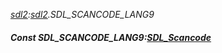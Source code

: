_[sdl2](../../modules/sdl2/sdl2-module.md):[sdl2](../../modules/sdl2/sdl2-module.md).SDL\_SCANCODE\_LANG9_
##### Const SDL\_SCANCODE\_LANG9:[SDL_Scancode](../../modules/sdl2/sdl2-sdl_scancode.md)
